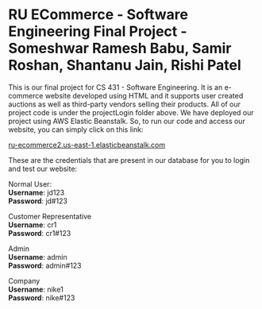 # RU ECommerce - Software Engineering Final Project - Someshwar Ramesh Babu, Samir Roshan, Shantanu Jain, Rishi Patel

This is our final project for CS 431 - Software Engineering. It is an e-commerce website developed using HTML and it supports user created auctions as well as third-party vendors selling their products. All of our project code is under the projectLogin folder above. We have deployed our project using AWS Elastic Beanstalk. So, to run our code and access our website, you can simply click on this link:

[ru-ecommerce2.us-east-1.elasticbeanstalk.com](http://ru-ecommerce2.us-east-1.elasticbeanstalk.com/)

These are the credentials that are present in our database for you to login and test our website:

Normal User:<br />
**Username**: jd123<br />
**Password**: jd#123<br />

Customer Representative<br />
**Username**: cr1<br />
**Password**: cr1#123<br />

Admin<br />
**Username**: admin<br />
**Password**: admin#123<br />

Company<br />
**Username**: nike1<br />
**Password**: nike#123<br />
